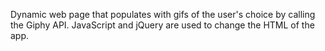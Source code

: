 Dynamic web page that populates with gifs of the user's choice by calling the Giphy API. JavaScript and jQuery are used to change the HTML of the app.
